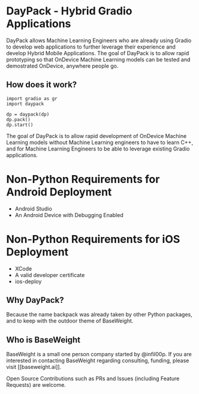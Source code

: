 # DayPack - Hybrid Gradio Applications

DayPack allows Machine Learning Engineers who are already using Gradio to develop web applications to further leverage their experience and develop Hybrid Mobile Applications.  The goal of DayPack is to allow rapid 
prototyping so that OnDevice Machine Learning models can be tested and demostrated OnDevice, anywhere people go.

## How does it work?

```
import gradio as gr
import daypack 

dp = daypack(dp)
dp.pack()
dp.start()
```

The goal of DayPack is to allow rapid development of OnDevice Machine Learning models without Machine Learning engineers to have to learn C++, and for Machine Learning Engineers to be able to leverage
existing Gradio applications.

# Non-Python Requirements for Android Deployment
* Android Studio 
* An Android Device with Debugging Enabled

# Non-Python Requirements for iOS Deployment
* XCode
* A valid developer certificate
* ios-deploy

## Why DayPack?

Because the name backpack was already taken by other Python packages, and to keep with the outdoor theme of BaseWeight.

## Who is BaseWeight

BaseWeight is a small one person company started by @infil00p.  If you are interested in contacting BaseWeight regarding consulting, funding, please visit [[baseweight.ai]].

Open Source Contributions such as PRs and Issues (including Feature Requests) are welcome.
